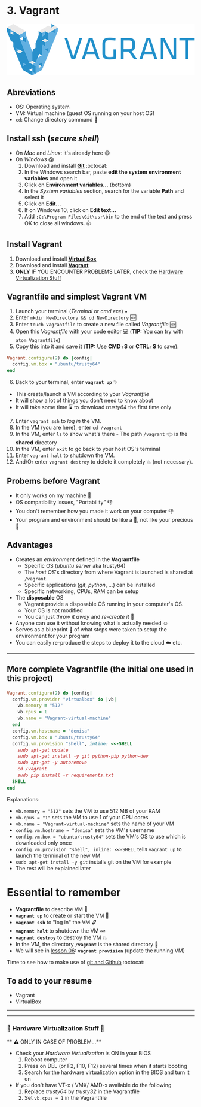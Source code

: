 # 3. Vagrant

[![Vagrant][vagrant_image]][vagrant_link]

## Abreviations
- OS: Operating system
- VM: Virtual machine (guest OS running on your host OS)
- `cd`: Change directory command :open_file_folder:

## Install ssh (*secure shell*)
- On *Mac* and *Linux*: it's already here :smile:
- On *Windows* :scream:
  1. Download and install [**Git**][git_link] :octocat:
  2. In the Windows search bar, paste **edit the system environment variables** and open it
  3. Click on **Environment variables...** (bottom)
  4. In the *System variables* section, search for the variable **Path** and select it
  5. Click on **Edit...**
  6. If on Windows 10, click on **Edit text...**
  7. Add `;C:\Program Files\Git\usr\bin` to the end of the text and press OK to close all windows. :+1:

## Install Vagrant
1. Download and install [**Virtual Box**][virtualbox_link]
2. Download and install [**Vagrant**][vagrant_link]
3. **ONLY** IF YOU ENCOUNTER PROBLEMS LATER, check the [Hardware Virtualization Stuff](#hardware-virtualization-stuff-rotating_light)

## Vagrantfile and simplest Vagrant VM
1. Launch your terminal (*Terminal* or *cmd.exe*) :black_small_square:
2. Enter `mkdir NewDirectory && cd NewDirectory` :new:
3. Enter `touch Vagrantfile` to create a new file called *Vagrantfile* :new:
4. Open this *Vagrantfile* with your code editor :computer: (**TIP:** You can try with `atom Vagrantfile`) 
5. Copy this into it and save it (**TIP:** Use **CMD**+**S** or **CTRL**+**S** to save):
```Ruby
Vagrant.configure(2) do |config|
  config.vm.box = "ubuntu/trusty64"
end
```
6. Back to your terminal, enter **`vagrant up`** :sparkles:
  - This create/launch a VM according to your *Vagrantfile*
  - It will show a lot of things you don't need to know about
  - It will take some time :hourglass: to download *trusty64* the first time only
7. Enter `vagrant ssh` to *log in* the VM.
8. In the VM (you are here), enter `cd /vagrant`
9. In the VM, enter `ls` to show what's there - The path `/vagrant` :point_left: is the **shared** directory
10. In the VM, enter `exit` to go back to your host OS's terminal
11. Enter `vagrant halt` to shutdown the VM.
12. And/Or enter `vagrant destroy` to delete it completely :boom: (not necessary).

## Probems before Vagrant
- It only works on my machine :poop:
- OS compatibility issues, "Portability" :-1:
- You don't remember how you made it work on your computer :-1:
- Your program and environment should be like a :sheep:, not like your precious :poodle:

## Advantages
- Creates an *environment* defined in the **Vagrantfile**
  - Specific OS (*ubuntu server* aka trusty64)
  - The *host OS*'s directory from where Vagrant is launched is shared at `/vagrant`.
  - Specific applications (*git*, *python*, ...) can be installed
  - Specific networking, CPUs, RAM can be setup
- The **disposable** OS
  - Vagrant provide a disposable OS running in your computer's OS.
  - Your OS is not modified
  - You can just *throw it away* and *re-create it* :tada:
- Anyone can use it without knowing what is actually needed :relaxed:
- Serves as a blueprint :notebook: of what steps were taken to setup the environment for your program
- You can easily re-produce the steps to deploy it to the cloud :cloud: etc. 

***

## More complete Vagrantfile (the initial one used in this project)
```Ruby
Vagrant.configure(2) do |config|
  config.vm.provider "virtualbox" do |vb|
    vb.memory = "512"
    vb.cpus = 1
    vb.name = "Vagrant-virtual-machine"
  end
  config.vm.hostname = "denisa"
  config.vm.box = "ubuntu/trusty64"
  config.vm.provision "shell", inline: <<-SHELL
    sudo apt-get update
    sudo apt-get install -y git python-pip python-dev
    sudo apt-get -y autoremove
    cd /vagrant
    sudo pip install -r requirements.txt  
  SHELL
end
```
Explanations:
- `vb.memory = "512"` sets the VM to use 512 MB of your RAM
- `vb.cpus = "1"` sets the VM to use 1 of your CPU cores
- `vb.name = "Vagrant-virtual-machine"` sets the name of your VM
- `config.vm.hostname = "denisa"` sets the VM's username
- `config.vm.box = "ubuntu/trusty64"` sets the VM's OS to use which is downloaded only once
- `config.vm.provision "shell", inline: <<-SHELL` tells `vagrant up` to launch the terminal of the new VM
- `sudo apt-get install -y git` installs git on the VM for example
- The rest will be explained later

# Essential to remember
- **Vagrantfile** to describe VM :memo:
- **`vagrant up`** to create or start the VM :rocket:
- **`vagrant ssh`** to "log in" the VM :unlock:
- **`vagrant halt`** to shutdown the VM :zzz:
- **`vagrant destroy`** to destroy the VM :boom:
- In the VM, the directory **`/vagrant`** is the shared directory :file_folder:
- We will see in [lesson 06][lesson_06]: **`vagrant provision`** (update the running VM)

Time to see how to make use of [git and Github][lesson_04] :octocat:

## To add to your resume
- Vagrant
- VirtualBox

***

***

### :rotating_light: Hardware Virtualization Stuff :rotating_light:
** :warning: ONLY IN CASE OF PROBLEM...**
- Check your *Hardware Virtualization* is ON in your BIOS
  1. Reboot computer
  2. Press on DEL (or F2, F10, F12) several times when it starts booting
  3. Search for the hardware virtualization option in the BIOS and turn it on
- If you don't have VT-x / VMX/ AMD-x available do the following
  1. Replace *trusty64* by *trusty32* in the Vagrantfile
  2. Set `vb.cpus = 1` in the Vagrantfile


[vagrant_image]: /internals/icons/vagrant.png
[vagrant_link]: https://www.vagrantup.com/downloads.html
[git_link]: https://www.git-scm.com/downloads
[virtualbox_link]: https://www.virtualbox.org/wiki/Downloads
[lesson_04]: /04.%20Github
[lesson_06]: /06.%20Python%20and%20Excel